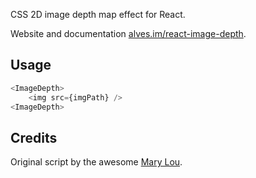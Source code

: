 CSS 2D image depth map effect for React.

Website and documentation [alves.im/react-image-depth](http://alves.im/react-image-depth).

## Usage

```js
<ImageDepth>
	<img src={imgPath} />
<ImageDepth>
```

## Credits

Original script by the awesome [Mary Lou](http://tympanus.net/codrops/2015/05/28/image-tilt-effect/).

